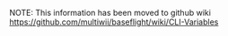 NOTE: This information has been moved to github wiki
https://github.com/multiwii/baseflight/wiki/CLI-Variables